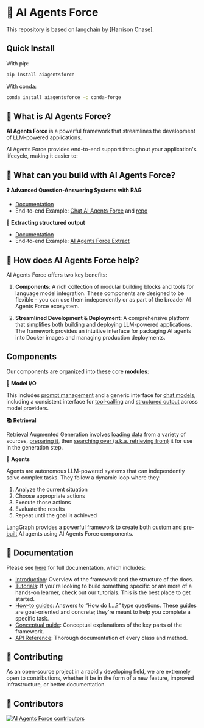 # 🔗 AI Agents Force

This repository is based on [langchain](https://github.com/AI-Agents-Force-SDK/langchain) by [Harrison Chase].

## Quick Install

With pip:

```bash
pip install aiagentsforce
```

With conda:

```bash
conda install aiagentsforce -c conda-forge
```

## 🤔 What is AI Agents Force?

**AI Agents Force** is a powerful framework that streamlines the development of LLM-powered applications.

AI Agents Force provides end-to-end support throughout your application's lifecycle, making it easier to:

## 🧱 What can you build with AI Agents Force?

**❓ Advanced Question-Answering Systems with RAG**

- [Documentation](https://https://docs.aiagentsforce.com//tutorials/rag/)
- End-to-end Example: [Chat AI Agents Force](https://chat.langchain.com) and [repo](https://github.com/AI-Agents-Force-SDK/chat-langchain)

**🧱 Extracting structured output**

- [Documentation](https://https://docs.aiagentsforce.com//tutorials/extraction/)
- End-to-end Example: [AI Agents Force Extract](https://github.com/AI-Agents-Force-SDK/langchain-extract/)


## 🚀 How does AI Agents Force help?

AI Agents Force offers two key benefits:

1. **Components**: A rich collection of modular building blocks and tools for language model integration. These components are designed to be flexible - you can use them independently or as part of the broader AI Agents Force ecosystem.

2. **Streamlined Development & Deployment**: A comprehensive platform that simplifies both building and deploying LLM-powered applications. The framework provides an intuitive interface for packaging AI agents into Docker images and managing production deployments.

## Components

Our components are organized into these core **modules**:

**📃 Model I/O**

This includes [prompt management](https://https://docs.aiagentsforce.com//concepts/prompt_templates/)
and a generic interface for [chat models](https://https://docs.aiagentsforce.com//concepts/chat_models/), including a consistent interface for [tool-calling](https://https://docs.aiagentsforce.com//concepts/tool_calling/) and [structured output](https://https://docs.aiagentsforce.com//concepts/structured_outputs/) across model providers.

**📚 Retrieval**

Retrieval Augmented Generation involves [loading data](https://https://docs.aiagentsforce.com//concepts/document_loaders/) from a variety of sources, [preparing it](https://https://docs.aiagentsforce.com//concepts/text_splitters/), then [searching over (a.k.a. retrieving from)](https://https://docs.aiagentsforce.com//concepts/retrievers/) it for use in the generation step.

**🤖 Agents**

Agents are autonomous LLM-powered systems that can independently solve complex tasks. They follow a dynamic loop where they:
1. Analyze the current situation
2. Choose appropriate actions
3. Execute those actions
4. Evaluate the results
5. Repeat until the goal is achieved

[LangGraph](https://langchain-ai.github.io/langgraph/) provides a powerful framework to create both [custom](https://langchain-ai.github.io/langgraph/tutorials/) and [pre-built](https://langchain-ai.github.io/langgraph/how-tos/create-react-agent/) AI agents using AI Agents Force components.

## 📖 Documentation

Please see [here](https://dev.aiagentsforce.com) for full documentation, which includes:

- [Introduction](https://https://docs.aiagentsforce.com//introduction/): Overview of the framework and the structure of the docs.
- [Tutorials](https://https://docs.aiagentsforce.com//tutorials/): If you're looking to build something specific or are more of a hands-on learner, check out our tutorials. This is the best place to get started.
- [How-to guides](https://https://docs.aiagentsforce.com//how_to/): Answers to “How do I….?” type questions. These guides are goal-oriented and concrete; they're meant to help you complete a specific task.
- [Conceptual guide](https://https://docs.aiagentsforce.com//concepts/): Conceptual explanations of the key parts of the framework.
- [API Reference](https://docs.aiagentsforce.com/api_reference/): Thorough documentation of every class and method.

## 💁 Contributing

As an open-source project in a rapidly developing field, we are extremely open to contributions, whether it be in the form of a new feature, improved infrastructure, or better documentation.

## 🌟 Contributors

[![AI Agents Force contributors](https://contrib.rocks/image?repo=AI-Agents-Force-SDK/aiagentsforce&max=2000)](https://github.com/AI-Agents-Force-SDK/aiagentsforce/graphs/contributors)
